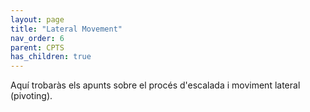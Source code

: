 ```yaml
---
layout: page
title: "Lateral Movement"
nav_order: 6
parent: CPTS
has_children: true
---
```


Aquí trobaràs els apunts sobre el procés d'escalada i moviment lateral (pivoting).

